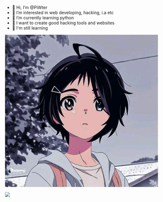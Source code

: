 - 👋 Hi, I’m @PiWter
- 👀 I’m interested in web developing, hacking, i.a etc
- 🌱 I’m currently learning python
- 💞️ I want to create good hacking tools and websites
- 📒 I'm still learning

![](ai.png)

[![](https://osu-sig.vercel.app/card?user=PiWter&mode=std&lang=en&blur=6&round_avatar=true&animation=true)](https://osu.ppy.sh/users/20214853)